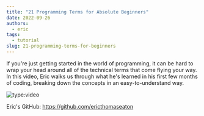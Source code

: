 ```yaml
---
title: "21 Programming Terms for Absolute Beginners"
date: 2022-09-26
authors:
  - eric
tags:
  - tutorial
slug: 21-programming-terms-for-beginners
---
```


If you're just getting started in the world of programming, it can be hard to wrap your head around all of the technical terms that come flying your way. In this video, Eric walks us through what he's learned in his first few months of coding, breaking down the concepts in an easy-to-understand way.

<!-- more -->

![type:video](https://www.youtube.com/embed/NbGXjdAsCR8)

Eric's GitHub: <https://github.com/ericthomaseaton>
